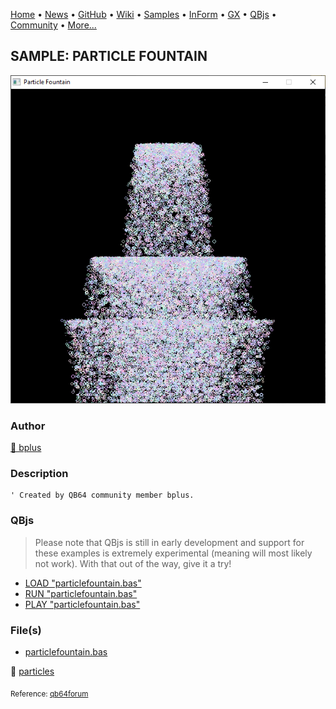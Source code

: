[Home](https://qb64.com) • [News](../../news.md) • [GitHub](https://github.com/QB64Official/qb64) • [Wiki](https://github.com/QB64Official/qb64/wiki) • [Samples](../../samples.md) • [InForm](../../inform.md) • [GX](../../gx.md) • [QBjs](../../qbjs.md) • [Community](../../community.md) • [More...](../../more.md)

## SAMPLE: PARTICLE FOUNTAIN

![screenshot.png](img/screenshot.png)

### Author

[🐝 bplus](../bplus.md) 

### Description

```text
' Created by QB64 community member bplus.
```

### QBjs

> Please note that QBjs is still in early development and support for these examples is extremely experimental (meaning will most likely not work). With that out of the way, give it a try!

* [LOAD "particlefountain.bas"](https://qbjs.org/index.html?src=https://qb64.com/samples/particle-fountain/src/particlefountain.bas)
* [RUN "particlefountain.bas"](https://qbjs.org/index.html?mode=auto&src=https://qb64.com/samples/particle-fountain/src/particlefountain.bas)
* [PLAY "particlefountain.bas"](https://qbjs.org/index.html?mode=play&src=https://qb64.com/samples/particle-fountain/src/particlefountain.bas)

### File(s)

* [particlefountain.bas](src/particlefountain.bas)

🔗 [particles](../particles.md)


<sub>Reference: [qb64forum](https://qb64forum.alephc.xyz/index.php?topic=2957) </sub>
